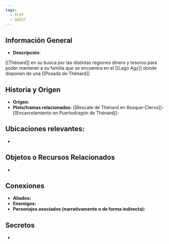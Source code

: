 ```yaml
---
tags:
  - PLOT
  - QUEST
---
```

## Información General 
- **Descripción**: 

[[Thénard]] en su busca por las distintas regiones dinero y tesoros para poder mantener a su familia que se encuentra en el [[Lago Agy]] donde disponen de una [[Posada de Thénard]]

## Historia y Origen 
- **Origen:** 
- **Plots/tramas relacionados:** [[Rescate de Thénard en Bosque-Ciervo]]-[[Encarcelamiento en Puertodragón de Thénard]]-

## Ubicaciones relevantes:
- 

## Objetos o Recursos Relacionados 
- 

## Conexiones 
- **Aliados:** 
- **Enemigos:**
- **Personajes asociados (narrativamente o de forma indirecta):** 

## Secretos
- 